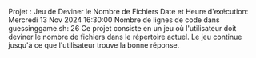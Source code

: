 Projet : Jeu de Deviner le Nombre de Fichiers
Date et Heure d'exécution: Mercredi 13 Nov 2024 16:30:00
Nombre de lignes de code dans guessinggame.sh: 26
Ce projet consiste en un jeu où l'utilisateur doit deviner le nombre de fichiers dans le répertoire actuel.
Le jeu continue jusqu'à ce que l'utilisateur trouve la bonne réponse.

